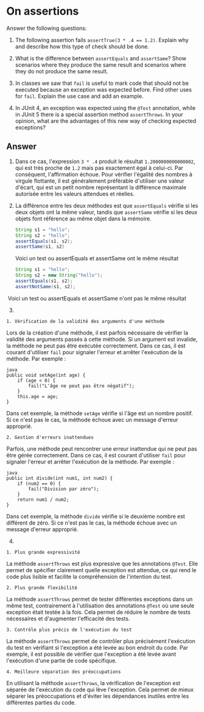 # On assertions

Answer the following questions:

1. The following assertion fails `assertTrue(3 * .4 == 1.2)`. Explain why and describe how this type of check should be done.

2. What is the difference between `assertEquals` and `assertSame`? Show scenarios where they produce the same result and scenarios where they do not produce the same result.

3. In classes we saw that `fail` is useful to mark code that should not be executed because an exception was expected before. Find other uses for `fail`. Explain the use case and add an example.

4. In JUnit 4, an exception was expected using the `@Test` annotation, while in JUnit 5 there is a special assertion method `assertThrows`. In your opinion, what are the advantages of this new way of checking expected exceptions?

## Answer

1. Dans ce cas, l'expression `3 * .4` produit le résultat `1.2000000000000002`, qui est très proche de `1.2` mais pas exactement égal à celui-ci. Par conséquent, l'affirmation échoue. Pour vérifier l'égalité des nombres à virgule flottante, il est  généralement préférable d'utiliser une valeur d'écart, qui est un petit  nombre représentant la différence maximale autorisée entre les valeurs  attendues et réelles.

2. La différence entre les deux méthodes est que `assertEquals` vérifie si les deux objets ont la même valeur, tandis que `assertSame` vérifie si les deux objets font référence au même objet dans la mémoire.

   ```java
   String s1 = "hello";
   String s2 = "hello";
   assertEquals(s1, s2);
   assertSame(s1, s2)
   ```

   Voici un test ou assertEquals et assertSame ont le même résultat

   

   ```java
   String s1 = "hello";
   String s2 = new String("hello");
   assertEquals(s1, s2);
   assertNotSame(s1, s2);
   ```

​		Voici un test ou assertEquals et assertSame n'ont pas le même résultat

3.

    1. Vérification de la validité des arguments d'une méthode

Lors de la création d'une méthode, il est parfois nécessaire de vérifier la validité des arguments passés à cette méthode. Si un argument est invalide, la méthode ne peut pas être exécutée correctement. Dans ce cas, il est courant d'utiliser `fail` pour signaler l'erreur et arrêter l'exécution de la méthode. Par exemple :

```
java
public void setAge(int age) {
    if (age < 0) {
        fail("L'âge ne peut pas être négatif");
    }
    this.age = age;
}
```

Dans cet exemple, la méthode `setAge` vérifie si l'âge est un nombre positif. Si ce n'est pas le cas, la méthode échoue avec un message d'erreur approprié.

    2. Gestion d'erreurs inattendues

Parfois, une méthode peut rencontrer une erreur inattendue qui ne peut pas être gérée correctement. Dans ce cas, il est courant d'utiliser `fail` pour signaler l'erreur et arrêter l'exécution de la méthode. Par exemple :

```
java
public int divide(int num1, int num2) {
    if (num2 == 0) {
        fail("Division par zéro");
    }
    return num1 / num2;
}
```

Dans cet exemple, la méthode `divide` vérifie si le deuxième nombre est différent de zéro. Si ce n'est pas le cas, la méthode échoue avec un message d'erreur approprié.

4.

    1. Plus grande expressivité

La méthode `assertThrows` est plus expressive que les annotations `@Test`. Elle permet de spécifier clairement quelle exception est attendue, ce qui rend le code plus lisible et facilite la compréhension de l'intention du test.

    2. Plus grande flexibilité

La méthode `assertThrows` permet de tester différentes exceptions dans un même test, contrairement à l'utilisation des annotations `@Test` où une seule exception était testée à la fois. Cela permet de réduire le nombre de tests nécessaires et d'augmenter l'efficacité des tests.

    3. Contrôle plus précis de l'exécution du test

La méthode `assertThrows` permet de contrôler plus précisément l'exécution du test en vérifiant si l'exception a été levée au bon endroit du code. Par exemple, il est possible de vérifier que l'exception a été levée avant l'exécution d'une partie de code spécifique.

    4. Meilleure séparation des préoccupations

En utilisant la méthode `assertThrows`, la vérification de l'exception est séparée de l'exécution du code qui lève l'exception. Cela permet de mieux séparer les préoccupations et d'éviter les dépendances inutiles entre les différentes parties du code.